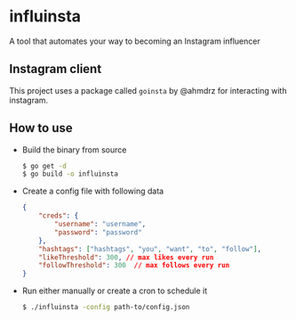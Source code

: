 # influinsta
A tool that automates your way to becoming an Instagram influencer  

## Instagram client
This project uses a package called `goinsta` by @ahmdrz for interacting with instagram.

## How to use

- Build the binary from source
    ```bash
    $ go get -d
    $ go build -o influinsta
    ```
- Create a config file with following data
    ```json
    {
        "creds": {
            "username": "username",
            "password": "password"
        },
        "hashtags": ["hashtags", "you", "want", "to", "follow"],
        "likeThreshold": 300, // max likes every run
        "followThreshold": 300  // max follows every run
    }
    ```
- Run either manually or create a cron to schedule it
    ```bash
    $ ./influinsta -config path-to/config.json
    ```